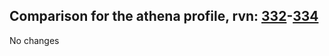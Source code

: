 ## Comparison for the athena profile, rvn: [332](https://github.com/PRO100KatYT/FortniteProfileRevisions/tree/main/profiles/athena/332%20athena.json)-[334](https://github.com/PRO100KatYT/FortniteProfileRevisions/tree/main/profiles/athena/334%20athena.json)

No changes
